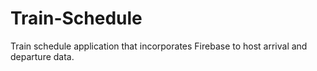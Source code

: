 # Train-Schedule
Train schedule application that incorporates Firebase to host arrival and departure data.
